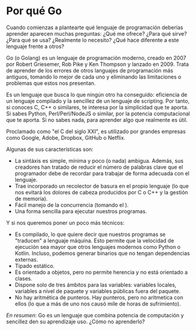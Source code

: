 # Por qué Go
Cuando comienzas a plantearte qué lenguaje de programación deberías aprender aparecen muchas preguntas: ¿Qué me ofrece? ¿Para qué sirve? ¿Para qué se usa? ¿Realmente lo necesito? ¿Qué hace diferente a este lenguaje frente a otros?

Go (o Golang) es un lenguaje de programación moderno, creado en 2007 por Robert Griesemer, Rob Pike y Ken Thompson y lanzado en 2009. Trata de aprender de los errores de otros languajes de programación más antiguos, tomando lo mejor de cada uno y eliminando las limitaciones o problemas que estos nos presentan.

Es un lenguaje que busca lo que ningún otro ha conseguido: eficiencia de un lenguaje compilado y la sencillez de un lenguaje de scripting. Por tanto, si conoces C, C++ o similares, te interesa por la simplicidad que te aporta. Si sabes Python, Perl/Perl/NodeJS o similar, por la potencia computacional que te aporta. Si no sabes nada, para aprender algo que realmente es útil.

Proclamado como "el C del siglo XXI", es utilizado por grandes empresas como Google, Adobe, Dropbox, GitHub o Netflix.

Algunas de sus características son:
* La sintáxis es simple, mínima y poco (o nada) ambigua. Además, sus creadores han tratado de reducir el número de palabras clave que el programador debe de recordar para trabajar de forma adecuada con el lenguaje.
* Trae incorporado un recolector de basura en el propio lenguaje (lo que nos evitará los dolores de cabeza producidos por C o C++ y la gestión de memoria).
* Fácil manejo de la concurrencia (tomando el ).
* Una forma sencilla para ejecutar nuestros programas.

Y si nos queremos poner un poco más técnicos:
* Es compilado, lo que quiere decir que nuestros programas se "traducen" a lenguaje máquina. Esto permite que la velocidad de ejecución sea mayor que otros lenguajes modernos como Python o Kotlin. Incluso, podemos generar binarios que no tengan dependencias externas.
* Tipado estático.
* Es orientado a objetos, pero no permite herencia y no está orientado a clases.
* Dispone solo de tres ámbitos para las variables: variables locales, variables a nivel de paquete y variables públicas fuera del paquete.
* No hay aritmética de punteros. Hay punteros, pero no aritmetica con ellos (lo que a más de uno nos causó mile de horas de sufrimiento).

*En resumen*: Go es un lenguaje que combina potencia de computación y sencillez den su aprendizaje uso. ¿Cómo no aprenderlo?
